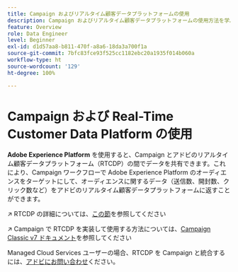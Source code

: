 ```yaml
---
title: Campaign およびリアルタイム顧客データプラットフォームの使用
description: Campaign およびリアルタイム顧客データプラットフォームの使用方法を学ぶ
feature: Overview
role: Data Engineer
level: Beginner
exl-id: d1d57aa8-b811-470f-a8a6-18da3a700f1a
source-git-commit: 7bfc83fce93f525cc1182ebc20a1935f014b060a
workflow-type: ht
source-wordcount: '129'
ht-degree: 100%

---
```


# Campaign および Real-Time Customer Data Platform の使用

**Adobe Experience Platform** を使用すると、Campaign とアドビのリアルタイム顧客データプラットフォーム（RTCDP）の間でデータを共有できます。これにより、Campaign ワークフローで Adobe Experience Platform のオーディエンスをターゲットにして、オーディエンスに関するデータ（送信数、開封数、クリック数など）をアドビのリアルタイム顧客データプラットフォームに返すことができます。

↗️ RTCDP の詳細については、[この節](https://experienceleague.adobe.com/docs/experience-platform/rtcdp/overview.html?lang=ja)を参照してください

↗️ Campaign で RTCDP を実装して使用する方法については、[Campaign Classic v7 ドキュメント](https://experienceleague.adobe.com/docs/campaign-classic/using/integrating-with-adobe-experience-cloud/aep-sources-destinations/get-started-sources-destinations.html?lang=ja#integrating-with-adobe-experience-cloud)を参照してください

Managed Cloud Services ユーザーの場合、RTCDP を Campaign と統合するには、[アドビにお問い合わせ](../start/campaign-faq.md#support)ください。

